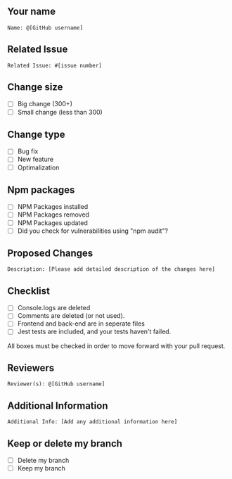 ## Your name
`Name: @[GitHub username]`

## Related Issue
`Related Issue: #[issue number]`

## Change size
- [ ] Big change (300+)
- [ ] Small change (less than 300)

## Change type
- [ ] Bug fix
- [ ] New feature
- [ ] Optimalization

## Npm packages 
- [ ] NPM Packages installed
- [ ] NPM Packages removed
- [ ] NPM Packages updated
- [ ] Did you check for vulnerabilities using "npm audit"?

## Proposed Changes
`Description: [Please add detailed description of the changes here]`

## Checklist
- [ ] Console.logs are deleted
- [ ] Comments are deleted (or not used).
- [ ] Frontend and back-end are in seperate files
- [ ] Jest tests are included, and your tests haven't failed.

All boxes must be checked in order to move forward with your pull request.

## Reviewers
`Reviewer(s): @[GitHub username]`

## Additional Information
`Additional Info: [Add any additional information here]`

## Keep or delete my branch
- [ ] Delete my branch
- [ ] Keep my branch
